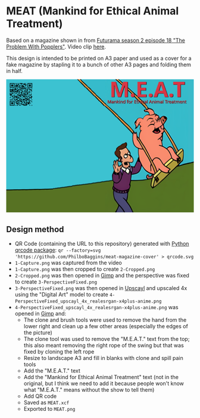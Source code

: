 # MEAT (Mankind for Ethical Animal Treatment)

Based on a magazine shown in from [Futurama season 2 episode 18 "The Problem With Popplers"](https://en.wikipedia.org/wiki/The_Problem_with_Popplers).
Video clip [here](https://www.youtube.com/watch?v=MxRkHeQ7-B8).

This design is intended to be printed on A3 paper and used as a cover for a fake magazine by stapling it to a bunch of other A3 pages and folding them in half.

![MEAT](MEAT.png)

## Design method

* QR Code (containing the URL to this repository) generated with [Python qrcode package]([AA](https://pypi.org/project/qrcode/)): `qr --factory=svg 'https://github.com/PhilboBaggins/meat-magazine-cover' > qrcode.svg`
* `1-Capture.png` was captured from the video
* `1-Capture.png` was then cropped to create `2-Cropped.png`
* `2-Cropped.png` was then opened in [Gimp](https://www.gimp.org/) and the perspective was fixed to create `3-PerspectiveFixed.png`
* `3-PerspectiveFixed.png` was then opened in [Upscayl](https://www.upscayl.org/) and upscaled 4x using the "Digital Art" model to create `4-PerspectiveFixed_upscayl_4x_realesrgan-x4plus-anime.png`
* `4-PerspectiveFixed_upscayl_4x_realesrgan-x4plus-anime.png` was opened in [Gimp](https://www.gimp.org/) and:
    * The clone and brush tools were used to remove the hand from the lower right and clean up a few other areas (especially the edges of the picture)
    * The clone tool was used to remove the "M.E.A.T." text from the top; this also meant removing the right rope of the swing but that was fixed by cloning the left rope
    * Resize to landscape A3 and fill in blanks with clone and spill pain tools
    * Add the "M.E.A.T." text
    * Add the "Mankind for Ethical Animal Treatment" text (not in the original, but I think we need to add it because people won't know what "M.E.A.T." means without the show to tell them)
    * Add QR code
    * Saved as `MEAT.xcf`
    * Exported to `MEAT.png`
